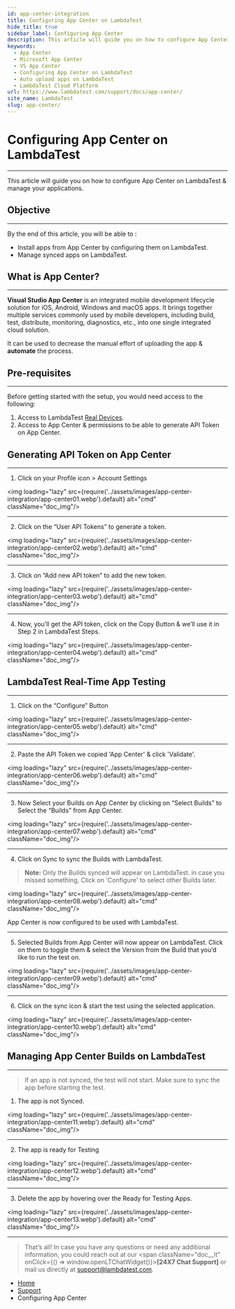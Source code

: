 ```yaml
---
id: app-center-integration
title: Configuring App Center on LambdaTest
hide_title: true
sidebar_label: Configuring App Center
description: This article will guide you on how to configure App Center on LambdaTest platform so you can run tests directly without uploading apps manually.
keywords:
  - App Center
  - Microsoft App Center
  - VS App Center
  - Configuring App Center on LambdaTest
  - Auto upload apps on LambdaTest
  - LambdaTest Cloud Platform
url: https://www.lambdatest.com/support/docs/app-center/
site_name: LambdaTest
slug: app-center/
---
```


<script type="application/ld+json"
      dangerouslySetInnerHTML={{ __html: JSON.stringify({
       "@context": "https://schema.org",
        "@type": "BreadcrumbList",
        "itemListElement": [{
          "@type": "ListItem",
          "position": 1,
          "name": "Home",
          "item": "https://www.lambdatest.com"
        },{
          "@type": "ListItem",
          "position": 2,
          "name": "Support",
          "item": "https://www.lambdatest.com/support/docs/"
        },{
          "@type": "ListItem",
          "position": 3,
          "name": "Migration",
          "item": "https://www.lambdatest.com/support/docs/app-center/"
        }]
      })
    }}
></script>

# Configuring App Center on LambdaTest

---

This article will guide you on how to configure App Center on LambdaTest & manage your applications.

## Objective

---

By the end of this article, you will be able to :

- Install apps from App Center by configuring them on LambdaTest.
- Manage synced apps on LambdaTest.

## What is App Center?

---

**Visual Studio App Center** is an integrated mobile development lifecycle solution for iOS, Android, Windows and macOS apps. It brings together multiple services commonly used by mobile developers, including build, test, distribute, monitoring, diagnostics, etc., into one single integrated cloud solution. 

It can be used to decrease the manual effort of uploading the app & **automate** the process.

## Pre-requisites

---

Before getting started with the setup, you would need access to the following:

1. Access to LambdaTest [Real Devices](https://www.lambdatest.com/pricing).
2. Access to App Center & permissions to be able to generate API Token on App Center.

## Generating API Token on App Center

---

1. Click on your Profile icon > Account Settings

  <img loading="lazy" src={require('../assets/images/app-center-integration/app-center01.webp').default} alt="cmd" className="doc_img"/>

  ***

2. Click on the “User API Tokens” to generate a token.

  <img loading="lazy" src={require('../assets/images/app-center-integration/app-center02.webp').default} alt="cmd" className="doc_img"/>

  ***

3. Click on “Add new API token” to add the new token.

  <img loading="lazy" src={require('../assets/images/app-center-integration/app-center03.webp').default} alt="cmd" className="doc_img"/>

  ***

4. Now, you’ll get the API token, click on the Copy Button & we’ll use it in Step 2 in LambdaTest Steps.

  <img loading="lazy" src={require('../assets/images/app-center-integration/app-center04.webp').default} alt="cmd" className="doc_img"/>



## LambdaTest Real-Time App Testing

---

1. Click on the “Configure” Button

  <img loading="lazy" src={require('../assets/images/app-center-integration/app-center05.webp').default} alt="cmd" className="doc_img"/>

  ***

2. Paste the API Token we copied 'App Center' & click 'Validate'.

  <img loading="lazy" src={require('../assets/images/app-center-integration/app-center06.webp').default} alt="cmd" className="doc_img"/>

  ***

3. Now Select your Builds on App Center by clicking on “Select Builds” to Select the “Builds” from App Center.

  <img loading="lazy" src={require('../assets/images/app-center-integration/app-center07.webp').default} alt="cmd" className="doc_img"/>

  ***

4. Click on Sync to sync the Builds with LambdaTest.
> **Note:** Only the Builds synced will appear on LambdaTest. in case you missed something, Click on 'Configure' to select other Builds later.

  <img loading="lazy" src={require('../assets/images/app-center-integration/app-center08.webp').default} alt="cmd" className="doc_img"/>

App Center is now configured to be used with LambdaTest.
  ***


5. Selected Builds from App Center will now appear on LambdaTest. Click on them to toggle them & select the Version from the Build that you’d like to run the test on.

  <img loading="lazy" src={require('../assets/images/app-center-integration/app-center09.webp').default} alt="cmd" className="doc_img"/>

  ***

6. Click on the sync icon & start the test using the selected application.

  <img loading="lazy" src={require('../assets/images/app-center-integration/app-center10.webp').default} alt="cmd" className="doc_img"/>


## Managing App Center Builds on LambdaTest

---

> If an app is not synced, the test will not start. Make sure to sync the app before starting the test.

1. The app is not Synced.

  <img loading="lazy" src={require('../assets/images/app-center-integration/app-center11.webp').default} alt="cmd" className="doc_img"/>

  ***

2. The app is ready for Testing

  <img loading="lazy" src={require('../assets/images/app-center-integration/app-center12.webp').default} alt="cmd" className="doc_img"/>

  ***

3. Delete the app by hovering over the Ready for Testing Apps.

  <img loading="lazy" src={require('../assets/images/app-center-integration/app-center13.webp').default} alt="cmd" className="doc_img"/>


  ***

> That’s all! In case you have any questions or need any additional information, you could reach out at our <span className="doc\_\_lt" onClick={() => window.openLTChatWidget()}>**[24X7 Chat Support]**</span> or mail us directly at support@lambdatest.com.

<nav aria-label="breadcrumbs">
  <ul className="breadcrumbs">
    <li className="breadcrumbs__item">
      <a className="breadcrumbs__link" target="_self" href="https://www.lambdatest.com">
        Home
      </a>
    </li>
    <li className="breadcrumbs__item">
      <a className="breadcrumbs__link" target="_self" href="https://www.lambdatest.com/support/docs/">
        Support
      </a>
    </li>
    <li className="breadcrumbs__item breadcrumbs__item--active">
      <span className="breadcrumbs__link">
      Configuring App Center
      </span>
    </li>
  </ul>
</nav>
